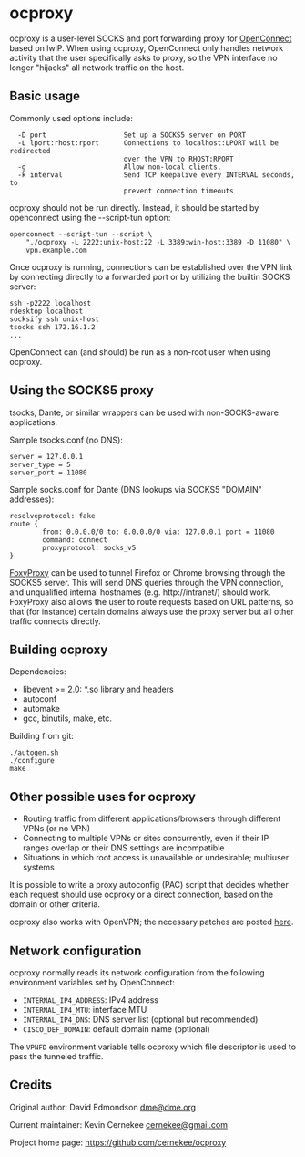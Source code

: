 ocproxy
=======

ocproxy is a user-level SOCKS and port forwarding proxy for
[OpenConnect](http://www.infradead.org/openconnect/)
based on lwIP.  When using ocproxy, OpenConnect only handles network
activity that the user specifically asks to proxy, so the VPN interface
no longer "hijacks" all network traffic on the host.

Basic usage
-----------

Commonly used options include:

      -D port                   Set up a SOCKS5 server on PORT
      -L lport:rhost:rport      Connections to localhost:LPORT will be redirected
                                over the VPN to RHOST:RPORT
      -g                        Allow non-local clients.
      -k interval               Send TCP keepalive every INTERVAL seconds, to
                                prevent connection timeouts

ocproxy should not be run directly.  Instead, it should be started by
openconnect using the --script-tun option:

    openconnect --script-tun --script \
        "./ocproxy -L 2222:unix-host:22 -L 3389:win-host:3389 -D 11080" \
        vpn.example.com

Once ocproxy is running, connections can be established over the VPN link
by connecting directly to a forwarded port or by utilizing the builtin
SOCKS server:

    ssh -p2222 localhost
    rdesktop localhost
    socksify ssh unix-host
    tsocks ssh 172.16.1.2
    ...

OpenConnect can (and should) be run as a non-root user when using ocproxy.


Using the SOCKS5 proxy
----------------------

tsocks, Dante, or similar wrappers can be used with non-SOCKS-aware
applications.

Sample tsocks.conf (no DNS):

    server = 127.0.0.1
    server_type = 5
    server_port = 11080

Sample socks.conf for Dante (DNS lookups via SOCKS5 "DOMAIN" addresses):

    resolveprotocol: fake
    route {
            from: 0.0.0.0/0 to: 0.0.0.0/0 via: 127.0.0.1 port = 11080
            command: connect
            proxyprotocol: socks_v5
    }

[FoxyProxy](http://getfoxyproxy.org/) can be used to tunnel Firefox or Chrome
browsing through the SOCKS5 server.  This will send DNS queries through the
VPN connection, and unqualified internal hostnames (e.g. http://intranet/)
should work.  FoxyProxy also allows the user to route requests based on URL
patterns, so that (for instance) certain domains always use the proxy server
but all other traffic connects directly.


Building ocproxy
----------------

Dependencies:

 * libevent >= 2.0: *.so library and headers
 * autoconf
 * automake
 * gcc, binutils, make, etc.

Building from git:

    ./autogen.sh
    ./configure
    make


Other possible uses for ocproxy
-------------------------------

 * Routing traffic from different applications/browsers through different VPNs
(or no VPN)
 * Connecting to multiple VPNs or sites concurrently, even if their IP ranges
overlap or their DNS settings are incompatible
 * Situations in which root access is unavailable or undesirable; multiuser
systems

It is possible to write a proxy autoconfig (PAC) script that decides whether
each request should use ocproxy or a direct connection, based on the domain
or other criteria.

ocproxy also works with OpenVPN; the necessary patches are posted
[here](http://thread.gmane.org/gmane.network.openvpn.devel/8478).


Network configuration
---------------------

ocproxy normally reads its network configuration from the following
environment variables set by OpenConnect:

 * `INTERNAL_IP4_ADDRESS`: IPv4 address
 * `INTERNAL_IP4_MTU`: interface MTU
 * `INTERNAL_IP4_DNS`: DNS server list (optional but recommended)
 * `CISCO_DEF_DOMAIN`: default domain name (optional)

The `VPNFD` environment variable tells ocproxy which file descriptor is used
to pass the tunneled traffic.


Credits
-------

Original author: David Edmondson <dme@dme.org>

Current maintainer: Kevin Cernekee <cernekee@gmail.com>

Project home page: <https://github.com/cernekee/ocproxy>
